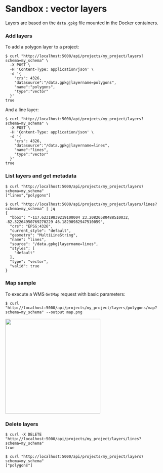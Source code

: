 # Sandbox : vector layers

Layers are based on the `data.gpkg` file mounted in the Docker containers.


### Add layers

To add a polygon layer to a project:

```` shell
$ curl "http://localhost:5000/api/projects/my_project/layers?schema=my_schema" \
  -X POST \
  -H 'Content-Type: application/json' \
  -d '{
    "crs": 4326,
    "datasource":"/data.gpkg|layername=polygons",
    "name":"polygons",
    "type":"vector"
  }'
true
````

And a line layer:

```` shell
$ curl "http://localhost:5000/api/projects/my_project/layers?schema=my_schema" \
  -X POST \
  -H 'Content-Type: application/json' \
  -d '{
    "crs": 4326,
    "datasource":"/data.gpkg|layername=lines",
    "name":"lines",
    "type":"vector"
  }'
true
````

### List layers and get metadata

```` shell
$ curl "http://localhost:5000/api/projects/my_project/layers?schema=my_schema"
["lines","polygons"]

$ curl "http://localhost:5000/api/projects/my_project/layers/lines?schema=my_schema" | jq
{
  "bbox": "-117.62319839219100004 23.20820580488510032, -82.32264950769270229 46.18290982947510059",
  "crs": "EPSG:4326",
  "current_style": "default",
  "geometry": "MultiLineString",
  "name": "lines",
  "source": "/data.gpkg|layername=lines",
  "styles": [
    "default"
  ],
  "type": "vector",
  "valid": true
}
````


### Map sample

To execute a WMS `GetMap` request with basic parameters:

```` shell
$ curl "http://localhost:5000/api/projects/my_project/layers/polygons/map?schema=my_schema" --output map.png
````

<img src="../images/map.png" width="300">


### Delete layers

```` shell
$ curl -X DELETE "http://localhost:5000/api/projects/my_project/layers/lines?schema=my_schema"
true

$ curl "http://localhost:5000/api/projects/my_project/layers?schema=my_schema"
["polygons"]
````
